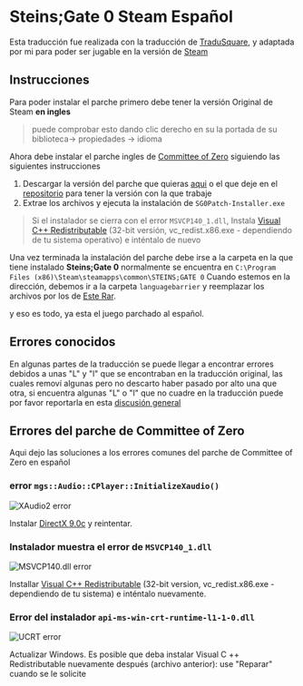 # Steins;Gate 0 Steam Español

Esta traducción fue realizada con la traducción de [TraduSquare](https://github.com/TraduSquare?q=steins&type=&language=), y adaptada por mi para poder ser jugable en la versión de [Steam](https://store.steampowered.com/app/825630/STEINSGATE_0/)


## Instrucciones
Para poder instalar el parche primero debe tener la versión Original de Steam **en ingles**
> puede comprobar esto dando clic derecho en su la portada de su biblioteca-> propiedades -> idioma

Ahora debe instalar el parche ingles de [Committee of Zero](http://sonome.dareno.me/projects/sg0-steam.html)  siguiendo las siguientes instrucciones 

 1. Descargar la versión del parche que quieras [aqui](https://github.com/CommitteeOfZero/zero-patch/releases) o el que deje en el [repositorio](https://github.com/Sarag1/Steins-es-0/releases/tag/1.0) para tener la versión con la que trabaje
 2. Extrae los archivos y ejecuta la instalación de `SG0Patch-Installer.exe`
 >  Si el instalador se cierra con el error  `MSVCP140_1.dll`, Instala [Visual C++ Redistributable](https://aka.ms/vs/16/release/vc_redist.x86.exe)  (32-bit versión, vc_redist.x86.exe - dependiendo de tu sistema operativo) e inténtalo de nuevo

Una vez terminada la instalación del parche debe irse a la carpeta en la que tiene instalado **Steins;Gate 0** normalmente se encuentra en `C:\Program Files (x86)\Steam\steamapps\common\STEINS;GATE 0` Cuando estemos en la dirección, debemos ir a la carpeta `languagebarrier` y reemplazar los archivos por los de [Este Rar](https://github.com/Sarag1/Steins-es-0/releases/download/1.0/languagebarrier.rar).

y eso es todo, ya esta el juego parchado al español.
## Errores conocidos
En algunas partes de la traducción se puede llegar a encontrar errores debidos a unas "L" y "l" que se encontraban en la traducción original, las cuales removí algunas pero no descarto haber pasado por alto una que otra, si encuentra algunas "L" o "l" que no cuadre en la traducción puede por favor reportarla en esta [discusión general](https://github.com/Sarag1/Steins-es-0/discussions/2)

## Errores del parche de Committee of Zero

Aqui dejo las soluciones a los errores comunes del parche de Committee of Zero en español

### error `mgs::Audio::CPlayer::InitializeXaudio()`
![XAudio2 error](http://sonome.dareno.me/uploads/error_xaudio.png)

Instalar  [DirectX 9.0c](https://www.microsoft.com/en-us/download/details.aspx?id=35)  y reintentar.

### Instalador muestra el error de  `MSVCP140_1.dll`

![MSVCP140.dll error](http://sonome.dareno.me/uploads/error_vcruntime_sg0_steam.png)

Installar  [Visual C++ Redistributable](https://aka.ms/vs/16/release/vc_redist.x86.exe)  (32-bit version, vc_redist.x86.exe - dependiendo de tu sistema) e inténtalo nuevamente.

### Error del instalador  `api-ms-win-crt-runtime-l1-1-0.dll`

![UCRT error](http://sonome.dareno.me/uploads/error_ucrt.png)

Actualizar Windows. Es posible que deba instalar Visual C ++ Redistributable nuevamente después (archivo anterior): use "Reparar" cuando se le solicite
